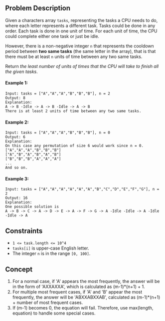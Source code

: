 ## Problem Description

Given a characters array `tasks`, representing the tasks a CPU needs to do, where each letter represents a different task. Tasks could be done in any order. Each task is done in one unit of time. For each unit of time, the CPU could complete either one task or just be idle.

However, there is a non-negative integer `n` that represents the cooldown period between **two same tasks** (the same letter in the array), that is that there must be at least `n` units of time between any two same tasks.

Return *the least number of units of times that the CPU will take to finish all the given tasks*.

#### Example 1:
```plaintext
Input: tasks = ["A","A","A","B","B","B"], n = 2
Output: 8
Explanation:
A -> B -Idle -> A -> B -Idle -> A -> B
There is at least 2 units of time between any two same tasks.
```
#### Example 2:
```plaintext
Input: tasks = ["A","A","A","B","B","B"], n = 0
Output: 6
Explanation:
On this case any permutation of size 6 would work since n = 0.
["A","A","A","B","B","B"]
["A","B","A","B","A","B"]
["B","B","B","A","A","A"]
...
And so on.
```
#### Example 3:
```plaintext
Input: tasks = ["A","A","A","A","A","A","B","C","D","E","F","G"], n = 2
Output: 16
Explanation:
One possible solution is
A -> B -> C -> A -> D -> E -> A -> F -> G -> A -Idle -Idle -> A -Idle -Idle -> A
```
## Constraints

- `1 <= task.length <= 10^4`
- `tasks[i]` is upper-case English letter.
- The integer `n` is in the range `[0, 100]`.

## Concept
1. For a normal case, if 'A' appears the most frequently, the answer will be in the form of 'AXXAXXA', which is calculated as (m-1)*(n+1) + 1.
2. For multiple most frequent cases, if 'A' and 'B' appear the most frequently, the answer will be 'ABXXABXXAB', calculated as (m-1)*(n+1) + number of most frequent cases.
3. If (m-1) becomes 0, the equation will fail. Therefore, use max(length, equation) to handle some special cases.
